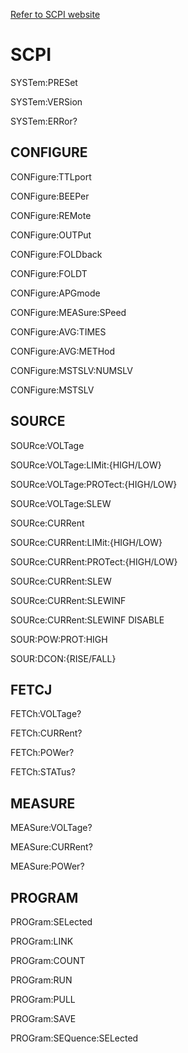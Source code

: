 
[Refer to SCPI website](https://magna-power.com/assets/docs/html_ts/index-scpi.html)

# SCPI

SYSTem:PRESet

SYSTem:VERSion

SYSTem:ERRor?

## CONFIGURE

CONFigure:TTLport

CONFigure:BEEPer

CONFigure:REMote

CONFigure:OUTPut

CONFigure:FOLDback

CONFigure:FOLDT

CONFigure:APGmode

CONFigure:MEASure:SPeed

CONFigure:AVG:TIMES

CONFigure:AVG:METHod

CONFigure:MSTSLV:NUMSLV

CONFigure:MSTSLV

## SOURCE

SOURce:VOLTage

SOURce:VOLTage:LIMit:{HIGH/LOW}

SOURce:VOLTage:PROTect:{HIGH/LOW}

SOURce:VOLTage:SLEW

SOURce:CURRent

SOURce:CURRent:LIMit:{HIGH/LOW}

SOURce:CURRent:PROTect:{HIGH/LOW}

SOURce:CURRent:SLEW

SOURce:CURRent:SLEWINF

SOURce:CURRent:SLEWINF DISABLE

SOUR:POW:PROT:HIGH

SOUR:DCON:{RISE/FALL}

## FETCJ

FETCh:VOLTage?

FETCh:CURRent?

FETCh:POWer?

FETCh:STATus?


## MEASURE

MEASure:VOLTage?

MEASure:CURRent?

MEASure:POWer?

## PROGRAM

PROGram:SELected

PROGram:LINK

PROGram:COUNT

PROGram:RUN

PROGram:PULL

PROGram:SAVE

PROGram:SEQuence:SELected




